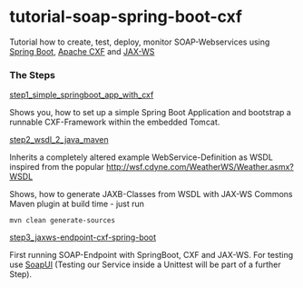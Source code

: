 # tutorial-soap-spring-boot-cxf
Tutorial how to create, test, deploy, monitor SOAP-Webservices using [Spring Boot](http://projects.spring.io/spring-boot/), [Apache CXF](https://cxf.apache.org/) and [JAX-WS](https://de.wikipedia.org/wiki/Java_API_for_XML_Web_Services)

### The Steps
[step1_simple_springboot_app_with_cxf](https://github.com/jonashackt/tutorial-soap-spring-boot-cxf/tree/master/step1_simple_springboot_app_with_cxf)

Shows you, how to set up a simple Spring Boot Application and bootstrap a runnable CXF-Framework within the embedded Tomcat.

[step2_wsdl_2_java_maven](https://github.com/jonashackt/tutorial-soap-spring-boot-cxf/tree/master/step2_wsdl_2_java)

Inherits a completely altered example WebService-Definition as WSDL inspired from the popular http://wsf.cdyne.com/WeatherWS/Weather.asmx?WSDL

Shows, how to generate JAXB-Classes from WSDL with JAX-WS Commons Maven plugin at build time - just run 
```
mvn clean generate-sources
```

[step3_jaxws-endpoint-cxf-spring-boot](https://github.com/jonashackt/tutorial-soap-spring-boot-cxf/tree/master/step3_jaxws-endpoint-cxf-spring-boot)

First running SOAP-Endpoint with SpringBoot, CXF and JAX-WS. For testing use [SoapUI](https://www.soapui.org/) (Testing our Service inside a Unittest will be part of a further Step).